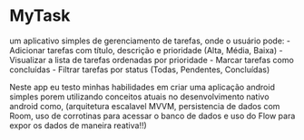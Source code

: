 # MyTask
um aplicativo simples de gerenciamento de tarefas, onde o usuário pode:  - Adicionar tarefas com título, descrição e prioridade (Alta, Média, Baixa) - Visualizar a lista de tarefas ordenadas por prioridade - Marcar tarefas como concluídas - Filtrar tarefas por status (Todas, Pendentes, Concluídas)

Neste app eu testo minhas habilidades em criar uma aplicação android simples porem utilizando conceitos atuais no desenvolvimento nativo android como, (arquitetura escalavel MVVM, persistencia de dados com Room, uso de corrotinas para acessar o banco de dados e uso do Flow para expor os dados de maneira reativa!!)
